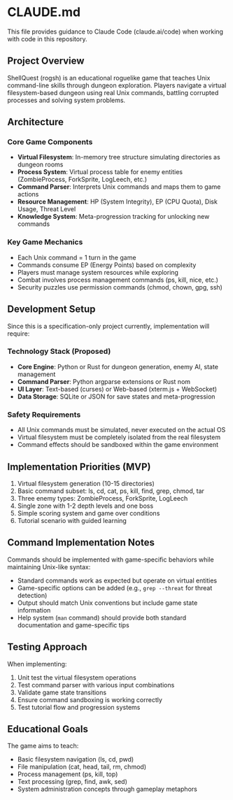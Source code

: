 # CLAUDE.md

This file provides guidance to Claude Code (claude.ai/code) when working with code in this repository.

## Project Overview

ShellQuest (rogsh) is an educational roguelike game that teaches Unix command-line skills through dungeon exploration. Players navigate a virtual filesystem-based dungeon using real Unix commands, battling corrupted processes and solving system problems.

## Architecture

### Core Game Components
- **Virtual Filesystem**: In-memory tree structure simulating directories as dungeon rooms
- **Process System**: Virtual process table for enemy entities (ZombieProcess, ForkSprite, LogLeech, etc.)
- **Command Parser**: Interprets Unix commands and maps them to game actions
- **Resource Management**: HP (System Integrity), EP (CPU Quota), Disk Usage, Threat Level
- **Knowledge System**: Meta-progression tracking for unlocking new commands

### Key Game Mechanics
- Each Unix command = 1 turn in the game
- Commands consume EP (Energy Points) based on complexity
- Players must manage system resources while exploring
- Combat involves process management commands (ps, kill, nice, etc.)
- Security puzzles use permission commands (chmod, chown, gpg, ssh)

## Development Setup

Since this is a specification-only project currently, implementation will require:

### Technology Stack (Proposed)
- **Core Engine**: Python or Rust for dungeon generation, enemy AI, state management
- **Command Parser**: Python argparse extensions or Rust nom
- **UI Layer**: Text-based (curses) or Web-based (xterm.js + WebSocket)
- **Data Storage**: SQLite or JSON for save states and meta-progression

### Safety Requirements
- All Unix commands must be simulated, never executed on the actual OS
- Virtual filesystem must be completely isolated from the real filesystem
- Command effects should be sandboxed within the game environment

## Implementation Priorities (MVP)

1. Virtual filesystem generation (10-15 directories)
2. Basic command subset: ls, cd, cat, ps, kill, find, grep, chmod, tar
3. Three enemy types: ZombieProcess, ForkSprite, LogLeech
4. Single zone with 1-2 depth levels and one boss
5. Simple scoring system and game over conditions
6. Tutorial scenario with guided learning

## Command Implementation Notes

Commands should be implemented with game-specific behaviors while maintaining Unix-like syntax:
- Standard commands work as expected but operate on virtual entities
- Game-specific options can be added (e.g., `grep --threat` for threat detection)
- Output should match Unix conventions but include game state information
- Help system (`man` command) should provide both standard documentation and game-specific tips

## Testing Approach

When implementing:
1. Unit test the virtual filesystem operations
2. Test command parser with various input combinations
3. Validate game state transitions
4. Ensure command sandboxing is working correctly
5. Test tutorial flow and progression systems

## Educational Goals

The game aims to teach:
- Basic filesystem navigation (ls, cd, pwd)
- File manipulation (cat, head, tail, rm, chmod)
- Process management (ps, kill, top)
- Text processing (grep, find, awk, sed)
- System administration concepts through gameplay metaphors